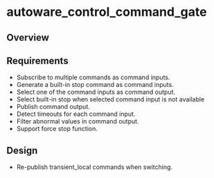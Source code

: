 # autoware_control_command_gate

## Overview

## Requirements

- Subscribe to multiple commands as command inputs.
- Generate a built-in stop command as command inputs.
- Select one of the command inputs as command output.
- Select built-in stop when selected command input is not available
- Publish command output.
- Detect timeouts for each command input.
- Filter abnormal values in command output.
- Support force stop function.

## Design

- Re-publish transient_local commands when switching.
